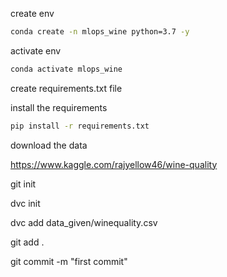 create env

```bash
conda create -n mlops_wine python=3.7 -y
```

activate env
```bash
conda activate mlops_wine
```

create requirements.txt file

install the requirements
```bash
pip install -r requirements.txt
```

download the data 

https://www.kaggle.com/rajyellow46/wine-quality


git init


dvc init

dvc add data_given/winequality.csv

git add .

git commit -m "first commit"